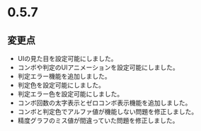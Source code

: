 # 0.5.7

## 変更点

- UIの見た目を設定可能にしました。
- コンボや判定のUIアニメーションを設定可能にしました。
- 判定エラー機能を追加しました。
- 判定色を設定可能にしました。
- 判定エラー色を設定可能にしました。
- コンボ回数の太字表示とゼロコンボ表示機能を追加しました。
- コンボと判定色でアルファ値が機能しない問題を修正しました。
- 精度グラフのミス値が間違っていた問題を修正しました。

